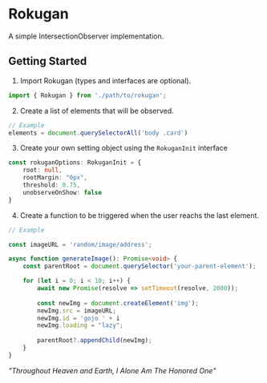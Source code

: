 # Rokugan

A simple IntersectionObserver implementation.

## Getting Started

1. Import Rokugan (types and interfaces are optional).

```js
import { Rokugan } from './path/to/rokugan';
```

2. Create a list of elements that will be observed.

```js
// Example
elements = document.querySelectorAll('body .card')
``` 

3. Create your own setting object using the `RokuganInit` interface

```ts
const rokuganOptions: RokuganInit = {
    root: null,
    rootMargin: "0px",
    threshold: 0.75,
    unobserveOnShow: false
}
```

4. Create a function to be triggered when the user reachs the last element.

```ts
// Example

const imageURL = 'random/image/address';

async function generateImage(): Promise<void> {
    const parentRoot = document.querySelector('your-parent-element');

    for (let i = 0; i < 10; i++) {
        await new Promise(resolve => setTimeout(resolve, 2000));
        
        const newImg = document.createElement('img');
        newImg.src = imageURL;
        newImg.id = 'gojo ' + i
        newImg.loading = "lazy";
        
        parentRoot?.appendChild(newImg);
    }
}
```

*"Throughout Heaven and Earth, I Alone Am The Honored One"*